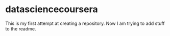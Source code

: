 datasciencecoursera
===================
This is my first attempt at creating a repository.
Now I am trying to add stuff to the readme.
